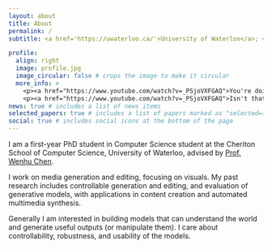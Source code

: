 ```yaml
---
layout: about
title: About
permalink: /
subtitle: <a href='https://uwaterloo.ca/'>University of Waterloo</a>; <a href='https://vectorinstitute.ai/'>Vector Institute</a>;

profile:
  align: right
  image: profile.jpg
  image_circular: false # crops the image to make it circular
  more_info: >
    <p><a href="https://www.youtube.com/watch?v=_PSjoVXFGAQ">You're doing what you love.</a></p>
    <p><a href="https://www.youtube.com/watch?v=_PSjoVXFGAQ">Isn't that enough?</a></p>
news: true # includes a list of news items
selected_papers: true # includes a list of papers marked as "selected={true}"
social: true # includes social icons at the bottom of the page
---
```


I am a first-year PhD student in Computer Science student at the Cheriton School of Computer Science, University of Waterloo, advised by [Prof. Wenhu Chen](https://wenhuchen.github.io/).

I work on media generation and editing, focusing on visuals. My past research includes controllable generation and editing, and evaluation of generative models, with applications in content creation and automated multimedia synthesis.

Generally I am interested in building models that can understand the world and generate useful outputs (or manipulate them). I care about controllability, robustness, and usability of the models.
